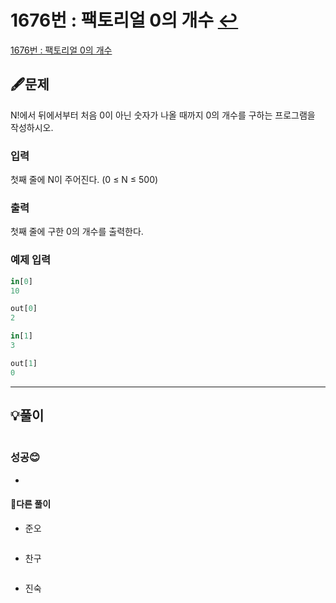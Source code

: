 # 1676번 : 팩토리얼 0의 개수 [↩](../../acmicpc)

[1676번 : 팩토리얼 0의 개수](https://www.acmicpc.net/problem/1676)

## 🖋️문제

N!에서 뒤에서부터 처음 0이 아닌 숫자가 나올 때까지 0의 개수를 구하는 프로그램을 작성하시오.

### 입력

첫째 줄에 N이 주어진다. (0 ≤ N ≤ 500)

### 출력

첫째 줄에 구한 0의 개수를 출력한다.

### 예제 입력

```python
in[0]
10

out[0]
2

in[1]
3

out[1]
0
```

---

## 💡풀이

```python

```

###  성공😊

* 

#### 🤝다른 풀이

* 준오


```python

```

* 찬구

```java

```

* 진숙

```java

```

